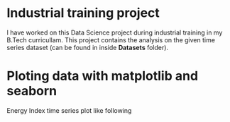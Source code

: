 # Industrial training project
I have worked on this Data Science project during industrial training in my B.Tech curricullam. This project contains the analysis on the given time series dataset (can be found in inside **Datasets** folder).

# Ploting data with matplotlib and seaborn
Energy Index time series plot like following
![]()

